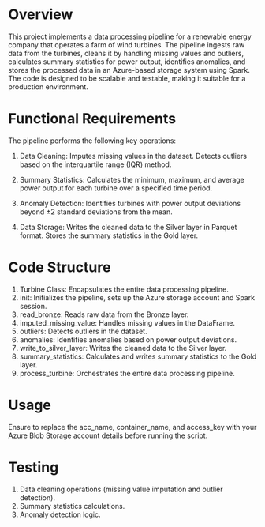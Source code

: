 # Overview
This project implements a data processing pipeline for a renewable energy company that operates a farm of wind turbines. The pipeline ingests raw data from the turbines, cleans it by handling missing values and outliers, calculates summary statistics for power output, identifies anomalies, and stores the processed data in an Azure-based storage system using Spark. The code is designed to be scalable and testable, making it suitable for a production environment.

# Functional Requirements
The pipeline performs the following key operations:
1. Data Cleaning:
Imputes missing values in the dataset.
Detects outliers based on the interquartile range (IQR) method.

2. Summary Statistics:
Calculates the minimum, maximum, and average power output for each turbine over a specified time period.

3. Anomaly Detection:
Identifies turbines with power output deviations beyond ±2 standard deviations from the mean.

4. Data Storage:
Writes the cleaned data to the Silver layer in Parquet format.
Stores the summary statistics in the Gold layer.

# Code Structure
1. Turbine Class: Encapsulates the entire data processing pipeline.
2. init: Initializes the pipeline, sets up the Azure storage account and Spark session.
3. read_bronze: Reads raw data from the Bronze layer.
4. imputed_missing_value: Handles missing values in the DataFrame.
5. outliers: Detects outliers in the dataset.
6. anomalies: Identifies anomalies based on power output deviations.
7. write_to_silver_layer: Writes the cleaned data to the Silver layer.
8. summary_statistics: Calculates and writes summary statistics to the Gold layer.
9. process_turbine: Orchestrates the entire data processing pipeline.

# Usage
Ensure to replace the acc_name, container_name, and access_key with your Azure Blob Storage account details before running the script.

# Testing
1. Data cleaning operations (missing value imputation and outlier detection).
2. Summary statistics calculations.
3. Anomaly detection logic.
